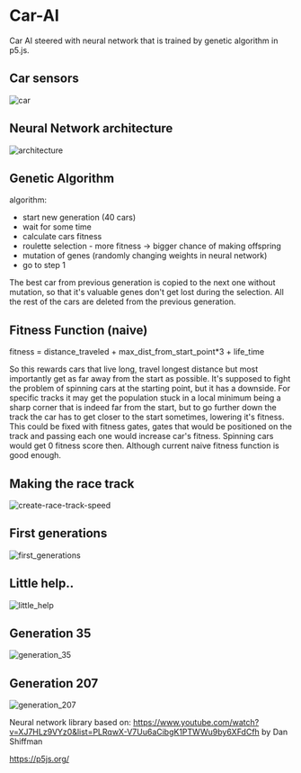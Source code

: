 # Car-AI
Car AI steered with neural network that is trained by genetic algorithm in p5.js.

## Car sensors
![car](https://user-images.githubusercontent.com/61971053/129604685-7c12f101-c72c-439a-8cd0-a6cd449fa3fa.png)


## Neural Network architecture
![architecture](https://user-images.githubusercontent.com/61971053/129604658-ecb8c751-9148-48cc-804e-a1b71781be0b.png)


## Genetic Algorithm
algorithm:
  - start new generation (40 cars)
  - wait for some time
  - calculate cars fitness
  - roulette selection - more fitness -> bigger chance of making offspring
  - mutation of genes (randomly changing weights in neural network)
  - go to step 1

The best car from previous generation is copied to the next one without mutation, so that it's valuable genes don't get lost during the selection. All the rest of the cars are deleted from the previous generation.

## Fitness Function (naive)
fitness = distance_traveled + max_dist_from_start_point*3 + life_time

So this rewards cars that live long, travel longest distance but most importantly get as far away from the start as possible. It's supposed to fight the problem of spinning cars at the starting point, but it has a downside. For specific tracks it may get the population stuck in a local minimum being a sharp corner that is indeed far from the start, but to go further down the track the car has to get closer to the start sometimes, lowering it's fitness. This could be fixed with fitness gates, gates that would be positioned on the track and passing each one would increase car's fitness. Spinning cars would get 0 fitness score then. Although current naive fitness function is good enough.


## Making the race track
![create-race-track-speed](https://user-images.githubusercontent.com/61971053/116268718-ddde0e00-a77d-11eb-98c8-7c2211fdaf38.gif)


## First generations
![first_generations](https://user-images.githubusercontent.com/61971053/116266869-2d233f00-a77c-11eb-9c56-b8488aec687c.gif)

## Little help..
![little_help](https://user-images.githubusercontent.com/61971053/116268613-c6068a00-a77d-11eb-8852-8ab2e7c325aa.gif)

## Generation 35
![generation_35](https://user-images.githubusercontent.com/61971053/116284474-687a3980-a78d-11eb-82ad-0465c1a9236e.gif)

## Generation 207
![generation_207](https://user-images.githubusercontent.com/61971053/116286092-1f2ae980-a78f-11eb-9a18-d36f3a166b70.gif)



Neural network library based on: https://www.youtube.com/watch?v=XJ7HLz9VYz0&list=PLRqwX-V7Uu6aCibgK1PTWWu9by6XFdCfh by Dan Shiffman

https://p5js.org/

